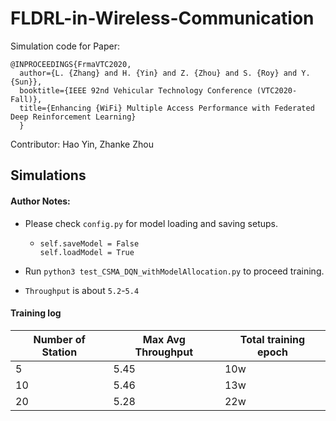 # FLDRL-in-Wireless-Communication
Simulation code for Paper:
```
@INPROCEEDINGS{FrmaVTC2020,
  author={L. {Zhang} and H. {Yin} and Z. {Zhou} and S. {Roy} and Y. {Sun}},
  booktitle={IEEE 92nd Vehicular Technology Conference (VTC2020-Fall)}, 
  title={Enhancing {WiFi} Multiple Access Performance with Federated Deep Reinforcement Learning}
  }
```
Contributor: Hao Yin, Zhanke Zhou




## Simulations

#### Author Notes:
- Please check `config.py` for model loading and saving setups.

  - ```
    self.saveModel = False
    self.loadModel = True
    ```

- Run `python3 test_CSMA_DQN_withModelAllocation.py` to proceed training.

- `Throughput` is about `5.2`-`5.4`

#### Training log

| Number of Station | Max Avg Throughput | Total training epoch |
| ----------------- | ------------------ | -------------------- |
| 5                 | 5.45               | 10w                  |
| 10                | 5.46               | 13w                  |
| 20                | 5.28               | 22w                  |

